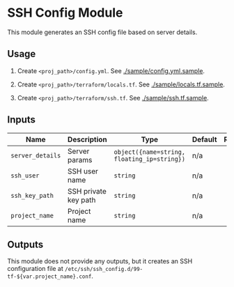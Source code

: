 # SSH Config Module

This module generates an SSH config file based on server details.

## Usage

1.  Create `<proj_path>/config.yml`. See [./sample/config.yml.sample](./sample/config.yml.sample).

2.  Create `<proj_path>/terraform/locals.tf`. See [./sample/locals.tf.sample](./sample/locals.tf.sample).

3.  Create `<proj_path>/terraform/ssh.tf`. See [./sample/ssh.tf.sample](./sample/ssh.tf.sample).

## Inputs

| Name             | Description              | Type                               | Default | Required |
| ---------------- | ------------------------ | ---------------------------------- | ------- | :------: |
| `server_details` | Server params            | `object({name=string, floating_ip=string})` | n/a     |   yes    |
| `ssh_user`       | SSH user name            | `string`                           | n/a     |   yes    |
| `ssh_key_path`   | SSH private key path     | `string`                           | n/a     |   yes    |
| `project_name`   | Project name             | `string`                           | n/a     |   yes    |

## Outputs

This module does not provide any outputs, but it creates an SSH configuration file at `/etc/ssh/ssh_config.d/99-tf-${var.project_name}.conf`.
